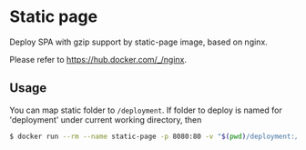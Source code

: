 # Static page

Deploy SPA with gzip support by static-page image, based on nginx.

Please refer to <https://hub.docker.com/_/nginx>.

## Usage

You can map static folder to `/deployment`. If folder to deploy is named for 'deployment' under current working directory, then

```sh
$ docker run --rm --name static-page -p 8080:80 -v "$(pwd)/deployment:/deployment" static-page
```
